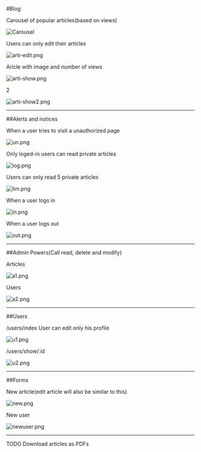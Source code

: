
#Blog

Carousel of popular articles(based on views)

![Carousel](blog_ss/carousel.gif)


Users can only edit their articles

![arti-edit.png](blog_ss/arti-edit.png)



Aricle with image and number of views

![arti-show.png](blog_ss/arti-show.png)


2

![arti-show2.png](blog_ss/arti-show2.png)

___________________________________________

##Alerts and notices

When a user tries to visit a unauthorized page

![un.png](blog_ss/un.png)



Only loged-in users can read private articles

![log.png](blog_ss/log.png)



Users can only read 5 private articles

![lim.png](blog_ss/lim.png)



When a user logs in

![in.png](blog_ss/in.png)



When a user logs out

![out.png](blog_ss/out.png)
_____________________________________________

##Admin Powers(Call read, delete and modify)

Articles

![a1.png](blog_ss/a1.png)

Users


![a2.png](blog_ss/a2.png)
_______________________________________

##Users

/users/index
User can edit only his profile

![u1.png](blog_ss/u1.png)


/users/show/:id

![u2.png](blog_ss/u2.png)

_______________________________________________

##Forms

New article(edit article will also be similar to this)

![new.png](blog_ss/new.png)

New user

![newuser.png](blog_ss/newuser.png)
__________________________________________________

TODO
Download articles as PDFs
